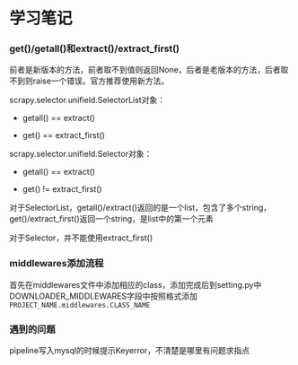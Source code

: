 # 学习笔记
### get()/getall()和extract()/extract_first()
前者是新版本的方法，前者取不到值则返回None，后者是老版本的方法，后者取不到则raise一个错误。官方推荐使用新方法。

scrapy.selector.unifield.SelectorList对象：

* getall() == extract()

* get() == extract_first()

scrapy.selector.unifield.Selector对象：

* getall() == extract()

* get() != extract_first()

对于SelectorList，getall()/extract()返回的是一个list，包含了多个string，get()/extract_first()返回一个string，是list中的第一个元素

对于Selector，并不能使用extract_first()

### middlewares添加流程
首先在middlewares文件中添加相应的class，添加完成后到setting.py中DOWNLOADER_MIDDLEWARES字段中按照格式添加`PROJECT_NAME.middlewares.CLASS_NAME`

### 遇到的问题
pipeline写入mysql的时候提示Keyerror，不清楚是哪里有问题求指点